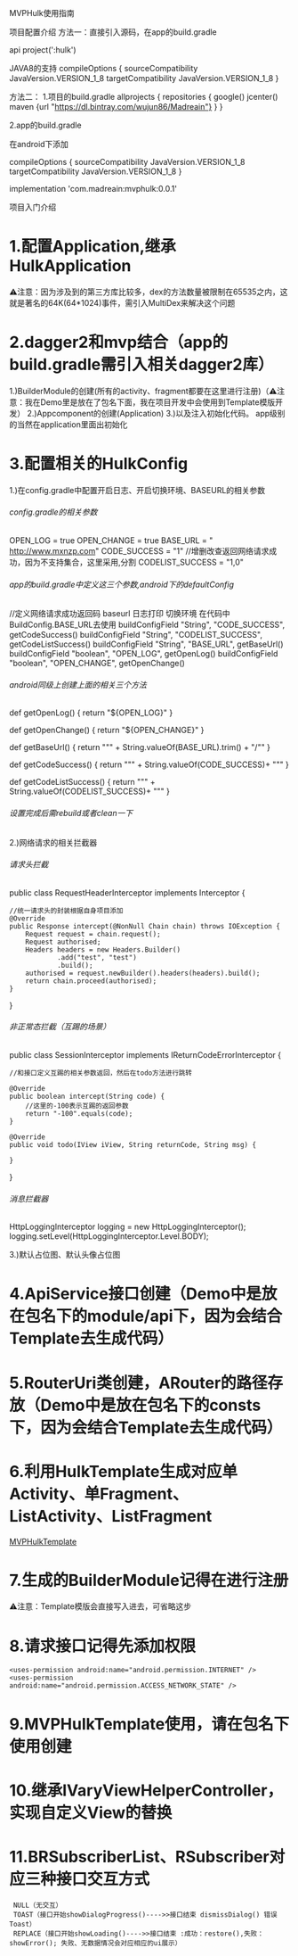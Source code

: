 MVPHulk使用指南

项目配置介绍
方法一：直接引入源码，在app的build.gradle

api project(':hulk')

JAVA8的支持
compileOptions {
        sourceCompatibility JavaVersion.VERSION_1_8
        targetCompatibility JavaVersion.VERSION_1_8
    }

方法二：
1.项目的build.gradle
allprojects {
    repositories {
        google()
        jcenter()
        maven {url "https://dl.bintray.com/wujun86/Madreain"}
    }
}

2.app的build.gradle

在android下添加

compileOptions {
        sourceCompatibility JavaVersion.VERSION_1_8
        targetCompatibility JavaVersion.VERSION_1_8
   }

implementation 'com.madreain:mvphulk:0.0.1'


项目入门介绍
# 1.配置Application,继承HulkApplication
⚠️注意：因为涉及到的第三方库比较多，dex的方法数量被限制在65535之内，这就是著名的64K(64*1024)事件，需引入MultiDex来解决这个问题

# 2.dagger2和mvp结合（app的build.gradle需引入相关dagger2库）
1.)BuilderModule的创建(所有的activity、fragment都要在这里进行注册)（⚠️注意：我在Demo里是放在了包名下面，我在项目开发中会使用到Template模版开发）
2.)Appcomponent的创建(Application)
3.)以及注入初始化代码。 app级别的当然在application里面出初始化

# 3.配置相关的HulkConfig

1.)在config.gradle中配置开启日志、开启切换环境、BASEURL的相关参数
###### config.gradle的相关参数

OPEN_LOG = true
OPEN_CHANGE = true
BASE_URL = " http://www.mxnzp.com"
CODE_SUCCESS = "1"
//增删改查返回网络请求成功，因为不支持集合，这里采用,分割
CODELIST_SUCCESS = "1,0"

###### app的build.gradle中定义这三个参数,android下的defaultConfig

//定义网络请求成功返回码 baseurl  日志打印  切换环境  在代码中BuildConfig.BASE_URL去使用
buildConfigField "String", "CODE_SUCCESS", getCodeSuccess()
buildConfigField "String", "CODELIST_SUCCESS", getCodeListSuccess()
buildConfigField "String", "BASE_URL", getBaseUrl()
buildConfigField "boolean", "OPEN_LOG", getOpenLog()
buildConfigField "boolean", "OPEN_CHANGE", getOpenChange()

###### android同级上创建上面的相关三个方法


def getOpenLog() {
    return "${OPEN_LOG}"
}

def getOpenChange() {
    return "${OPEN_CHANGE}"
}

def getBaseUrl() {
    return "\"" + String.valueOf(BASE_URL).trim() + "/\""
}

def getCodeSuccess() {
    return "\"" + String.valueOf(CODE_SUCCESS)+ "\""
}

def getCodeListSuccess() {
    return "\"" + String.valueOf(CODELIST_SUCCESS)+ "\""
}

###### 设置完成后需rebuild或者clean一下

2.)网络请求的相关拦截器
###### 请求头拦截

public class RequestHeaderInterceptor implements Interceptor {

    //统一请求头的封装根据自身项目添加
    @Override
    public Response intercept(@NonNull Chain chain) throws IOException {
        Request request = chain.request();
        Request authorised;
        Headers headers = new Headers.Builder()
                .add("test", "test")
                .build();
        authorised = request.newBuilder().headers(headers).build();
        return chain.proceed(authorised);
    }
}

###### 非正常态拦截（互踢的场景）

public class SessionInterceptor implements IReturnCodeErrorInterceptor {

    //和接口定义互踢的相关参数返回，然后在todo方法进行跳转

    @Override
    public boolean intercept(String code) {
        //这里的-100表示互踢的返回参数
        return "-100".equals(code);
    }

    @Override
    public void todo(IView iView, String returnCode, String msg) {

    }

}

###### 消息拦截器

HttpLoggingInterceptor logging = new HttpLoggingInterceptor();
logging.setLevel(HttpLoggingInterceptor.Level.BODY);

3.)默认占位图、默认头像占位图

# 4.ApiService接口创建（Demo中是放在包名下的module/api下，因为会结合Template去生成代码）

# 5.RouterUri类创建，ARouter的路径存放（Demo中是放在包名下的consts下，因为会结合Template去生成代码）

# 6.利用HulkTemplate生成对应单Activity、单Fragment、ListActivity、ListFragment
[MVPHulkTemplate](https://github.com/madreain/MVPHulkTemplate)

# 7.生成的BuilderModule记得在进行注册
⚠️注意：Template模版会直接写入进去，可省略这步

# 8.请求接口记得先添加权限
    <uses-permission android:name="android.permission.INTERNET" />
    <uses-permission android:name="android.permission.ACCESS_NETWORK_STATE" />

# 9.MVPHulkTemplate使用，请在包名下使用创建

# 10.继承IVaryViewHelperController，实现自定义View的替换

# 11.BRSubscriberList、RSubscriber对应三种接口交互方式
     NULL（无交互）
     TOAST（接口开始showDialogProgress()---->>接口结束 dismissDialog() 错误Toast）
     REPLACE（接口开始showLoading()---->>接口结束 :成功：restore(),失败：showError(); 失败、无数据情况会对应相应的ui展示）
        

